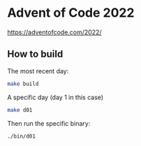 # Advent of Code 2022

https://adventofcode.com/2022/

## How to build
The most recent day:
```bash
make build
```

A specific day (day 1 in this case)
```bash
make d01
```

Then run the specific binary:
```bash
./bin/d01
```
